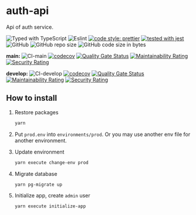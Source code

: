 # auth-api

Api of auth service.

![Typed with TypeScript](https://flat.badgen.net/badge/icon/Typed?icon=typescript&label&labelColor=blue&color=555555)
![Eslint](https://badgen.net/badge/eslint/airbnb/ff5a5f?icon=airbnb)
[![code style: prettier](https://img.shields.io/badge/code_style-prettier-ff69b4.svg)](https://github.com/prettier/prettier)
[![tested with jest](https://img.shields.io/badge/tested_with-jest-99424f.svg)](https://github.com/facebook/jest)
![GitHub](https://img.shields.io/github/license/thinhtran3588/auth-api)
![GitHub repo size](https://img.shields.io/github/repo-size/thinhtran3588/auth-api)
![GitHub code size in bytes](https://img.shields.io/github/languages/code-size/thinhtran3588/auth-api)

**main:**
![CI-main](https://github.com/thinhtran3588/auth-api/workflows/CI-main/badge.svg)
[![codecov](https://codecov.io/gh/thinhtran3588/auth-api/branch/main/graph/badge.svg)](https://codecov.io/gh/thinhtran3588/auth-api)
[![Quality Gate Status](https://sonarcloud.io/api/project_badges/measure?project=thinhtran3588_auth-api&metric=alert_status)](https://sonarcloud.io/dashboard?id=thinhtran3588_auth-api)
[![Maintainability Rating](https://sonarcloud.io/api/project_badges/measure?project=thinhtran3588_auth-api&metric=sqale_rating)](https://sonarcloud.io/dashboard?id=thinhtran3588_auth-api)
[![Security Rating](https://sonarcloud.io/api/project_badges/measure?project=thinhtran3588_auth-api&metric=security_rating)](https://sonarcloud.io/dashboard?id=thinhtran3588_auth-api)

**develop:**
![CI-develop](https://github.com/thinhtran3588/auth-api/workflows/CI-develop/badge.svg?branch=develop)
[![codecov](https://codecov.io/gh/thinhtran3588/auth-api/branch/develop/graph/badge.svg)](https://codecov.io/gh/thinhtran3588/auth-api/branch/develop)
[![Quality Gate Status](https://sonarcloud.io/api/project_badges/measure?project=thinhtran3588_auth-api&branch=develop&metric=alert_status)](https://sonarcloud.io/dashboard?id=thinhtran3588_auth-api&branch=develop)
[![Maintainability Rating](https://sonarcloud.io/api/project_badges/measure?project=thinhtran3588_auth-api&branch=develop&metric=sqale_rating)](https://sonarcloud.io/dashboard?id=thinhtran3588_auth-api&branch=develop)
[![Security Rating](https://sonarcloud.io/api/project_badges/measure?project=thinhtran3588_auth-api&branch=develop&metric=security_rating)](https://sonarcloud.io/dashboard?id=thinhtran3588_auth-api&branch=develop)

## How to install

1. Restore packages

   ```bash
   yarn

   ```

2. Put `prod.env` into `environments/prod`. Or you may use another env file for another environment.

3. Update environment

   ```bash
   yarn execute change-env prod
   ```

4. Migrate database

   ```bash
   yarn pg-migrate up
   ```

5. Initialize app, create `admin` user

   ```bash
   yarn execute initialize-app
   ```
